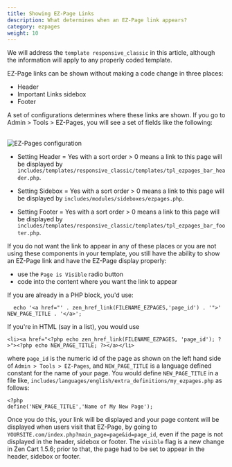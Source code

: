 ```yaml
---
title: Showing EZ-Page Links 
description: What determines when an EZ-Page link appears? 
category: ezpages
weight: 10
---
```


We will address the `template responsive_classic` in this article, 
although the information will apply to any properly coded template.

EZ-Page links can be shown without making a code change in three places: 

- Header
- Important Links sidebox
- Footer 

A set of configurations determines where these links are shown.  If you go to
Admin > Tools > EZ-Pages, you will see a set of fields like the following: 

<br />
<img src="/images/ezpages.png" alt="EZ-Pages configuration" />
<br />

- Setting Header = Yes with a sort order > 0 means a link to this page will be displayed by `includes/templates/responsive_classic/templates/tpl_ezpages_bar_header.php`. 

- Setting Sidebox = Yes with a sort order > 0 means a link to this page will be displayed by `includes/modules/sideboxes/ezpages.php`. 

- Setting Footer = Yes with a sort order > 0 means a link to this page will be displayed by `includes/templates/responsive_classic/templates/tpl_ezpages_bar_footer.php`. 

If you do not want the link to appear in any of these places or you are not using these components in your template, you still have the ability to  show an EZ-Page link and have the EZ-Page display properly: 

- use the `Page is Visible` radio button 
- code into the content where you want the link to appear 

If you are already in a PHP block, you'd use: 

```
  echo '<a href="' . zen_href_link(FILENAME_EZPAGES,'page_id') . '">' NEW_PAGE_TITLE . '</a>'; 
```

If you're in HTML (say in a list), you would use 

```
<li><a href="<?php echo zen_href_link(FILENAME_EZPAGES, 'page_id'); ?>"><?php echo NEW_PAGE_TITLE; ?></a></li>

```

where `page_id` is the numeric id of the page as shown on the left hand side of `Admin > Tools > EZ-Pages`, and `NEW_PAGE_TITLE` is a language defined constant for the name of your page.  You would define `NEW_PAGE_TITLE` in a file like, `includes/languages/english/extra_definitions/my_ezpages.php` as follows:

```
<?php 
define('NEW_PAGE_TITLE','Name of My New Page');
```

Once you do this, your link will be displayed and your page content will be displayed when users visit that EZ-Page, by going to `YOURSITE.com/index.php?main_page=page&id=page_id`, even if the page is not displayed in the header, sidebox or footer.  The `visible` flag is a new change in Zen Cart 1.5.6; prior to that, the page had to be set to appear in the header, sidebox or footer. 

